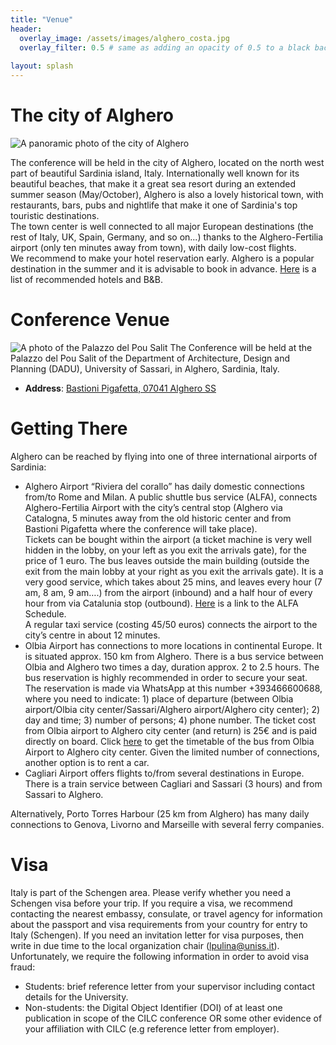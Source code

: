```yaml
---
title: "Venue"
header:
  overlay_image: /assets/images/alghero_costa.jpg
  overlay_filter: 0.5 # same as adding an opacity of 0.5 to a black background
  
layout: splash
---
```


# The city of Alghero

![A panoramic photo of the city of Alghero](/SAT23/assets/images/alghero_panorama.jpg)

The conference will be held in the city of Alghero, located on the north west part of beautiful Sardinia island, Italy. Internationally well known for its beautiful beaches, that make it a great sea resort during an extended summer season (May/October), Alghero is also a lovely historical town, with restaurants, bars, pubs and nightlife that make it one of Sardinia's top touristic destinations.<br>
The town center is well connected to all major European destinations (the rest of Italy, UK, Spain, Germany, and so on...) thanks to the Alghero-Fertilia airport (only ten minutes away from town), with daily low-cost flights.<br>
We recommend to make your hotel reservation early. Alghero is a popular destination in the summer and it is advisable to book in advance. [Here](/SAT23/assets/accomodation.pdf) is a list of recommended hotels and B&B.

# Conference Venue
![A photo of the Palazzo del Pou Salit](/SAT23/assets/images/venue.jpeg)
The Conference will be held at the Palazzo del Pou Salit of the Department of Architecture, Design and Planning (DADU), University of Sassari, in Alghero, Sardinia, Italy. 
- __Address__: [Bastioni Pigafetta, 07041 Alghero SS](https://goo.gl/maps/p9B1yzQN8Dg9MdNB9)

# Getting There
Alghero can be reached by flying into one of three international airports of Sardinia:
- Alghero Airport “Riviera del corallo” has daily domestic connections from/to Rome and Milan. A public shuttle bus service (ALFA), connects Alghero-Fertilia Airport with the city’s central stop (Alghero via Catalogna, 5 minutes away from the old historic center and from Bastioni Pigafetta where the conference will take place).<br> Tickets can be bought within the airport (a ticket machine is very well hidden in the lobby, on your left as you exit the arrivals gate), for the price of 1 euro. The bus leaves outside the main building (outside the exit from the main lobby at your right as you exit the arrivals gate). It is a very good service, which takes about 25 mins, and leaves every hour (7 am, 8 am, 9 am….) from the airport (inbound) and a half hour of every hour from via Catalunia stop (outbound). [Here](https://app.arstspa.it/quadri/760.html) is a link to the ALFA Schedule.<br> A regular taxi service (costing 45/50 euros) connects the airport to the city’s centre in about 12 minutes.
- Olbia Airport has connections to more locations in continental Europe. It is situated approx. 150 km from Alghero. There is a bus service between Olbia and Alghero two times a day, duration approx. 2 to 2.5 hours. The bus reservation is highly recommended in order to secure your seat. The reservation is made via WhatsApp at this number +393466600688, where you need to indicate: 1) place of departure (between Olbia airport/Olbia city center/Sassari/Alghero airport/Alghero city center); 2) day and time; 3) number of persons; 4) phone number. The ticket cost from Olbia airport to Alghero city center (and return) is 25€ and is paid directly on board. Click [here](https://www.sunlines.it/pdf/LINEA-90.pdf) to get the timetable of the bus from Olbia Airport to Alghero city center. Given the limited number of connections, another option is to rent a car.
- Cagliari Airport offers flights to/from several destinations in Europe. There is a train service between Cagliari and Sassari (3 hours) and from Sassari to Alghero.

Alternatively, Porto Torres Harbour (25 km from Alghero) has many daily connections to Genova, Livorno and Marseille with several ferry companies.

# Visa
Italy is part of the Schengen area. Please verify whether you need a Schengen visa before your trip. If you require a visa, we recommend contacting the nearest embassy, consulate, or travel agency for information about the passport and visa requirements from your country for entry to Italy (Schengen). If you need an invitation letter for visa purposes, then write in due time to the local organization chair (lpulina@uniss.it). Unfortunately, we require the following information in order to avoid visa fraud:

- Students: brief reference letter from your supervisor including contact details for the University.
- Non-students: the Digital Object Identifier (DOI) of at least one publication in scope of the CILC conference OR some other evidence of your affiliation with CILC (e.g reference letter from employer).





